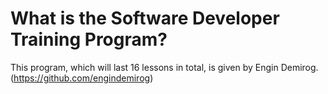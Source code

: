 # What is the Software Developer Training Program? 

This program, which will last 16 lessons in total, is given by Engin Demirog.(https://github.com/engindemirog)

